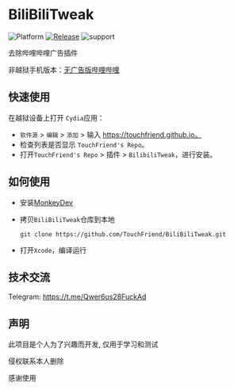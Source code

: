 # BiliBiliTweak
![Platform](https://img.shields.io/badge/platform-iOS%2CiPadOS-blue.svg) [![Release](https://img.shields.io/github/v/release/TouchFriend/BiliBiliTweak?color=brightgreen)](https://github.com/TouchFriend/BiliBiliTweak/releases)
![support](https://img.shields.io/badge/support-bilibili%208.41.0+-blue.svg)


去除哔哩哔哩广告插件

非越狱手机版本：[无广告版哔哩哔哩](https://github.com/TouchFriend/BiliBiliMApp)

## 快速使用

在越狱设备上打开 `Cydia`应用：

- `软件源` > `编辑` > `添加` > 输入 https://touchfriend.github.io。
- 检查列表是否显示 `TouchFriend's Repo`。
- 打开`TouchFriend's Repo` > 插件 > `BilibiliTweak`，进行安装。

## 如何使用

- 安装[MonkeyDev](https://github.com/AloneMonkey/MonkeyDev)

- 拷贝`BiliBiliTweak`仓库到本地

  ```
  git clone https://github.com/TouchFriend/BiliBiliTweak.git
  ```

- 打开`Xcode`，编译运行


## 技术交流

Telegram: https://t.me/Qwer6us28FuckAd

## 声明

此项目是个人为了兴趣而开发, 仅用于学习和测试

侵权联系本人删除

感谢使用
